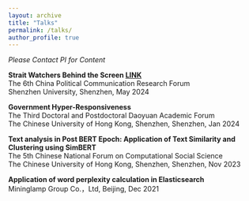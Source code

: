 ```yaml
---
layout: archive
title: "Talks"
permalink: /talks/
author_profile: true
---
```

*Please Contact PI for Content*


<b>Strait Watchers Behind the Screen [LINK](https://www.drhuyue.site/slides_gh/slides/conference/languageTW.html#/title-slide)</b><br>
The 6th China Political Communication Research Forum<br>
Shenzhen University, Shenzhen, May 2024<br>

<b>Government Hyper-Responsiveness</b><br>
The Third Doctoral and Postdoctoral Daoyuan Academic Forum<br>
The Chinese University of Hong Kong, Shenzhen, Shenzhen, Jan 2024<br>

<b>Text analysis in Post BERT Epoch: Application of Text Similarity and Clustering using SimBERT</b><br>
The 5th Chinese National Forum on Computational Social Science<br>
The Chinese University of Hong Kong, Shenzhen, Shenzhen, Nov 2023<br>

<b>Application of word perplexity calculation in Elasticsearch</b><br>
Mininglamp Group Co.，Ltd, Beijing, Dec 2021
